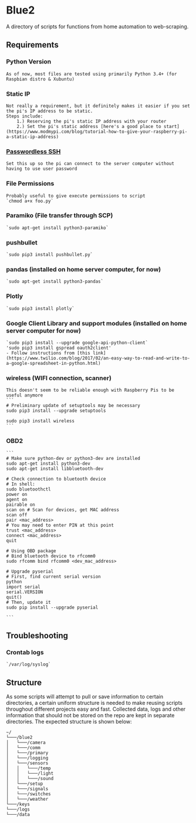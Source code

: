 # Blue2
A directory of scripts for functions from home automation to web-scraping.

## Requirements
### Python Version
    As of now, most files are tested using primarily Python 3.4+ (for Raspbian distro & Xubuntu)

### Static IP
    Not really a requirement, but it definitely makes it easier if you set the pi's IP address to be static.
    Steps include:
        1.) Reserving the pi's static IP address with your router
        2.) Set the pi's static address [here's a good place to start](https://www.modmypi.com/blog/tutorial-how-to-give-your-raspberry-pi-a-static-ip-address)

### [Passwordless SSH](https://www.raspberrypi.org/documentation/remote-access/ssh/passwordless.md)
    Set this up so the pi can connect to the server computer without having to use user password

### File Permissions
    Probably useful to give execute permissions to script
    `chmod a+x foo.py`

### Paramiko (File transfer through SCP)
    `sudo apt-get install python3-paramiko`

### pushbullet
    `sudo pip3 install pushbullet.py`

### pandas (installed on home server computer, for now)
    `sudo apt-get install python3-pandas`

### Plotly
    `sudo pip3 install plotly`

### Google Client Library and support modules (installed on home server computer for now)
    `sudo pip3 install --upgrade google-api-python-client`
    'sudo pip3 install gspread oauth2client'
    - Follow instructions from [this link](https://www.twilio.com/blog/2017/02/an-easy-way-to-read-and-write-to-a-google-spreadsheet-in-python.html)

### wireless (WIFI connection, scanner)
    This doesn't seem to be reliable enough with Raspberry Pis to be useful anymore
    ```
    # Preliminary update of setuptools may be necessary
    sudo pip3 install --upgrade setuptools

    sudo pip3 install wireless
    ```
### OBD2
    ```
    # Make sure python-dev or python3-dev are installed
    sudo apt-get install python3-dev
    sudo apt-get install libbluetooth-dev

    # Check connection to bluetooth device
    # In shell:
    sudo bluetoothctl
    power on
    agent on
    pairable on
    scan on # Scan for devices, get MAC address
    scan off
    pair <mac_address>
    # You may need to enter PIN at this point
    trust <mac_address>
    connect <mac_address>
    quit

    # Using OBD package
    # Bind bluetooth device to rfcomm0
    sudo rfcomm bind rfcomm0 <dev_mac_address>

    # Upgrade pyserial
    # First, find current serial version
    python
    import serial
    serial.VERSION
    quit()
    # Then, update it
    sudo pip install --upgrade pyserial

    ```

## Troubleshooting

### Crontab logs
    `/var/log/syslog`



## Structure
As some scripts will attempt to pull or save information to certain directories, a certain uniform structure is needed to make reusing scripts throughout different projects easy and fast. Collected data, logs and other information that should not be stored on the repo are kept in separate directories. The expected structure is shown below:
```
~/
└───/blue2
│   └───/camera
│   └───/comm
│   └───/primary
│   └───/logging
│   └───/sensors
│   │   └───/temp
│   │   └───/light
│   │   └───/sound
│   └───/setup
│   └───/signals
│   └───/switches
│   └───/weather
└───/keys
└───/logs
└───/data
```
  
